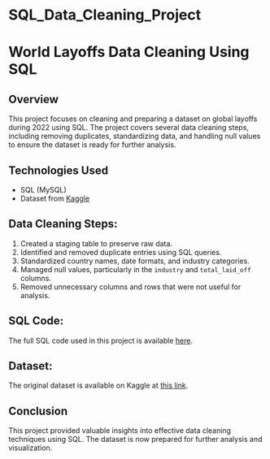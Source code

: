# SQL_Data_Cleaning_Project
# World Layoffs Data Cleaning Using SQL

## Overview
This project focuses on cleaning and preparing a dataset on global layoffs during 2022 using SQL. The project covers several data cleaning steps, including removing duplicates, standardizing data, and handling null values to ensure the dataset is ready for further analysis.

## Technologies Used
- SQL (MySQL)
- Dataset from [Kaggle](https://www.kaggle.com/datasets/swaptr/layoffs-2022)

## Data Cleaning Steps:
1. Created a staging table to preserve raw data.
2. Identified and removed duplicate entries using SQL queries.
3. Standardized country names, date formats, and industry categories.
4. Managed null values, particularly in the `industry` and `total_laid_off` columns.
5. Removed unnecessary columns and rows that were not useful for analysis.

## SQL Code:
The full SQL code used in this project is available [here](link-to-SQL-file).

## Dataset:
The original dataset is available on Kaggle at [this link](https://www.kaggle.com/datasets/swaptr/layoffs-2022).

## Conclusion
This project provided valuable insights into effective data cleaning techniques using SQL. The dataset is now prepared for further analysis and visualization.
